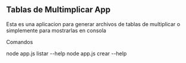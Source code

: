 


##  Tablas de Multimplicar App

Esta es una aplicacion para generar archivos de tablas de multiplicar o simplemente para mostrarlas en consola 

Comandos 

node app.js listar --help
node app.js crear --help

